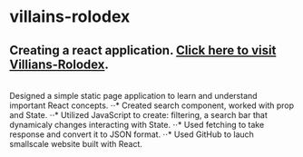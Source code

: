 # villains-rolodex
## Creating a react application. [Click here to visit Villians-Rolodex](https://ade-omi.github.io/villains-rolodex/). 
<br>
Designed a simple static page application to learn and understand important React concepts.
⋅⋅* Created search component, worked with prop and State.
⋅⋅* Utilized JavaScript to create: filtering, a search bar that dynamicaly changes interacting with State. 
⋅⋅* Used fetching to take response and convert it to JSON format. 
⋅⋅* Used GitHub to lauch smallscale website built with React.
